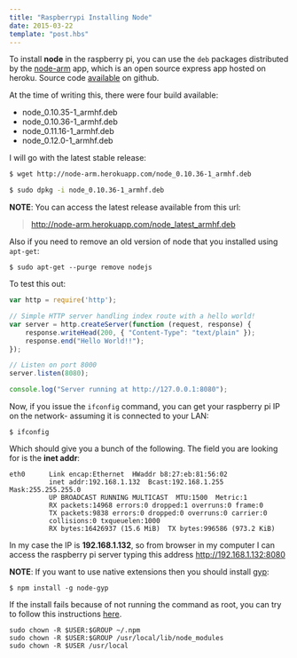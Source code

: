 ```yaml
---
title: "Raspberrypi Installing Node"
date: 2015-03-22
template: "post.hbs"
---
```



To install **node** in the raspberry pi, you can use the `deb` packages distributed by the [node-arm][narm] app, which is an open source express app hosted on heroku. Source code [available][sc] on github.

At the time of writing this, there were four build available:
- node_0.10.35-1_armhf.deb
- node_0.10.36-1_armhf.deb
- node_0.11.16-1_armhf.deb
- node_0.12.0-1_armhf.deb

I will go with the latest stable release: 

```bash
$ wget http://node-arm.herokuapp.com/node_0.10.36-1_armhf.deb
```

```bash
$ sudo dpkg -i node_0.10.36-1_armhf.deb
```

**NOTE**: 
You can access the latest release available from this url:
>http://node-arm.herokuapp.com/node_latest_armhf.deb

Also if you need to remove an old version of node that you installed using `apt-get`:

```
$ sudo apt-get --purge remove nodejs
```

To test this out:

```js
var http = require('http');

// Simple HTTP server handling index route with a hello world!
var server = http.createServer(function (request, response) {
    response.writeHead(200, { "Content-Type": "text/plain" });
    response.end("Hello World!!");
});

// Listen on port 8000
server.listen(8080);

console.log("Server running at http://127.0.0.1:8080");
```

Now, if you issue the `ifconfig` command, you can get your raspberry pi IP on the network- assuming it is connected to your LAN:
```
$ ifconfig
```

Which should give you a bunch of the following. The field you are looking for is the **inet addr**: 
```
eth0      Link encap:Ethernet  HWaddr b8:27:eb:81:56:02  
          inet addr:192.168.1.132  Bcast:192.168.1.255  Mask:255.255.255.0
          UP BROADCAST RUNNING MULTICAST  MTU:1500  Metric:1
          RX packets:14968 errors:0 dropped:1 overruns:0 frame:0
          TX packets:9838 errors:0 dropped:0 overruns:0 carrier:0
          collisions:0 txqueuelen:1000 
          RX bytes:16426937 (15.6 MiB)  TX bytes:996586 (973.2 KiB)
```

In my case the IP is **192.168.1.132**, so from browser in my computer I can access the raspberry pi server typing this address http://192.168.1.132:8080


**NOTE**:
If you want to use native extensions then you should install [gyp][ngyp]:

```
$ npm install -g node-gyp
```

If the install fails because of not running the command as root, you can try to follow this instructions [here][node-sudo].

```
sudo chown -R $USER:$GROUP ~/.npm
sudo chown -R $USER:$GROUP /usr/local/lib/node_modules
sudo chown -R $USER /usr/local
```

[node-sudo]: /2015/02/58/raspberrypi-sudo-node-command-not-found
[narm]:http://node-arm.herokuapp.com/
[sc]: https://github.com/nathanjohnson320/node_arm
[ngyp]: https://github.com/TooTallNate/node-gyp